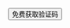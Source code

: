 <!--# hello-world-->
<!--my frist github -->
<!DOCTYPE html>
<html lang="en">
<head>
    <meta charset="UTF-8">
    <title>hello world</title>
</head>
<body>
<input type="button" id="btn" value="免费获取验证码">
<script>
    var wait = 60;
    function time(o){
        if(wait == 0){
            o.removeAttribute("disabled");
            o.value = "免费获取验证码"
            wait = 60;
        }else {
            o.setAttribute("disabled",true);
            o.value = "重新获取("+ wait +")";
            setTimeout(function(){time(o)},500);
            wait--;
        }
    }
    document.getElementById('btn').onclick = function(){time(this);}
</script>
</body>
</html>
